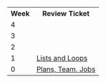 <table>
   <tr>
    <th>Week</th>
    <th>Review Ticket</th>
   </tr>
  
   <tr>
    <td>4</td>
    <td></td>
   </tr>
  
   <tr>
    <td>3</td>
    <td></td>
   </tr>
  
   <tr>
    <td>2</td>
    <td></td>
   </tr>
  
   <tr>
    <td>1</td>
    <td><a href="https://github.com/LindaLiu1202/just_here_to_code/issues/5">Lists and Loops</a></td>
   </tr>
   
   <tr>
    <td>0</td>
    <td><a href="https://github.com/LindaLiu1202/lindaliu/issues/1">Plans, Team, Jobs</a></td>
   </tr>
